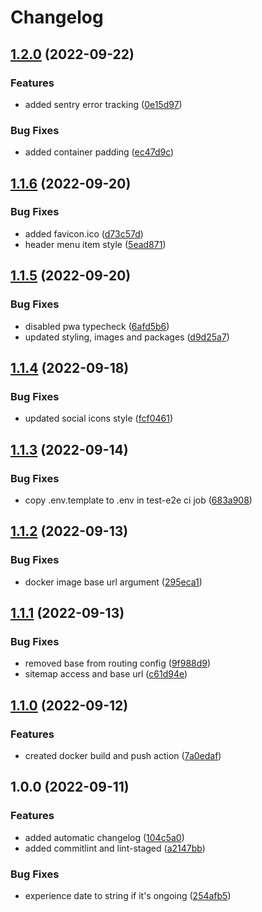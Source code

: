 # Changelog

## [1.2.0](https://github.com/FaZeRs/portfolio-client/compare/v1.1.6...v1.2.0) (2022-09-22)


### Features

* added sentry error tracking ([0e15d97](https://github.com/FaZeRs/portfolio-client/commit/0e15d97726fd979918ce26d47b0249687f0deaae))


### Bug Fixes

* added container padding ([ec47d9c](https://github.com/FaZeRs/portfolio-client/commit/ec47d9cbc0cfc46d3462125b41bf1bac9b3d6aaf))

## [1.1.6](https://github.com/FaZeRs/portfolio-client/compare/v1.1.5...v1.1.6) (2022-09-20)


### Bug Fixes

* added favicon.ico ([d73c57d](https://github.com/FaZeRs/portfolio-client/commit/d73c57dac897a5ed8df3bf3777233b7f3a5e2b38))
* header menu item style ([5ead871](https://github.com/FaZeRs/portfolio-client/commit/5ead8712b2ca692e9c7910d4fc4c518279abaf4b))

## [1.1.5](https://github.com/FaZeRs/portfolio-client/compare/v1.1.4...v1.1.5) (2022-09-20)


### Bug Fixes

* disabled pwa typecheck ([6afd5b6](https://github.com/FaZeRs/portfolio-client/commit/6afd5b65c900ef8e359782c8a881ad7dfc3af546))
* updated styling, images and packages ([d9d25a7](https://github.com/FaZeRs/portfolio-client/commit/d9d25a79a4166a7de5318a7dc9404d20ebec72f4))

## [1.1.4](https://github.com/FaZeRs/portfolio-client/compare/v1.1.3...v1.1.4) (2022-09-18)


### Bug Fixes

* updated social icons style ([fcf0461](https://github.com/FaZeRs/portfolio-client/commit/fcf046186cb806a0a40efb2e4293f8b96f6fe11c))

## [1.1.3](https://github.com/FaZeRs/portfolio-client/compare/v1.1.2...v1.1.3) (2022-09-14)


### Bug Fixes

* copy .env.template to .env in test-e2e ci job ([683a908](https://github.com/FaZeRs/portfolio-client/commit/683a908064ae465e7de9207bcb7ebee5f6dfe004))

## [1.1.2](https://github.com/FaZeRs/portfolio-client/compare/v1.1.1...v1.1.2) (2022-09-13)


### Bug Fixes

* docker image base url argument ([295eca1](https://github.com/FaZeRs/portfolio-client/commit/295eca12be5f5c870d831ab95bc05176950846a4))

## [1.1.1](https://github.com/FaZeRs/portfolio-client/compare/v1.1.0...v1.1.1) (2022-09-13)


### Bug Fixes

* removed base from routing config ([9f988d9](https://github.com/FaZeRs/portfolio-client/commit/9f988d9f881373693913f1b1dca33e254127d2c1))
* sitemap access and base url ([c61d94e](https://github.com/FaZeRs/portfolio-client/commit/c61d94e765d05bcfb6560d2acffba57e6d28aa41))

## [1.1.0](https://github.com/FaZeRs/portfolio-client/compare/v1.0.0...v1.1.0) (2022-09-12)


### Features

* created docker build and push action ([7a0edaf](https://github.com/FaZeRs/portfolio-client/commit/7a0edaf274444df086ba8c43691627d4d80a7c04))

## 1.0.0 (2022-09-11)


### Features

* added automatic changelog ([104c5a0](https://github.com/FaZeRs/portfolio-client/commit/104c5a045e0a82a866d22b8bf52fc6079f71ec5e))
* added commitlint and lint-staged ([a2147bb](https://github.com/FaZeRs/portfolio-client/commit/a2147bb27f3bd01873974d40b8d0859fabbfbd0f))


### Bug Fixes

* experience date to string if it's ongoing ([254afb5](https://github.com/FaZeRs/portfolio-client/commit/254afb55c12286a74ef88c96461f2ca32f12e891))

